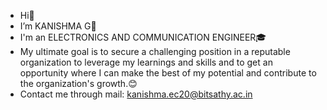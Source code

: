 - Hi👋
- I’m KANISHMA G🤩
- I'm an ELECTRONICS AND COMMUNICATION ENGINEER🎓
- My ultimate goal is to secure a challenging position in a reputable organization to leverage my learnings and skills and to get an opportunity where I can make the best of my potential and contribute to the organization's growth.😊
- Contact me through mail: kanishma.ec20@bitsathy.ac.in
